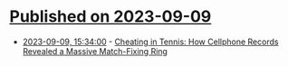 # [Published on 2023-09-09](index.md)

* [2023-09-09, 15:34:00](https://yro.slashdot.org/story/23/09/09/0218207/cheating-in-tennis-how-cellphone-records-revealed-a-massive-match-fixing-ring?utm_source=rss1.0mainlinkanon&utm_medium=feed) - [Cheating in Tennis:  How Cellphone Records Revealed a Massive Match-Fixing Ring](https://yro.slashdot.org/story/23/09/09/0218207/cheating-in-tennis-how-cellphone-records-revealed-a-massive-match-fixing-ring?utm_source=rss1.0mainlinkanon&utm_medium=feed)
